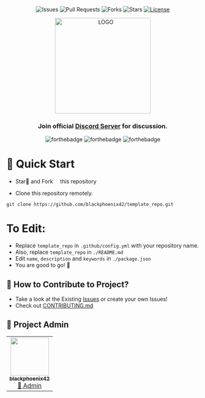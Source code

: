 <div align="center">

![Issues](https://img.shields.io/github/issues/blackphoenix42/template_repo)
![Pull Requests](https://img.shields.io/github/issues-pr/blackphoenix42/template_repo)
![Forks](https://img.shields.io/github/forks/blackphoenix42/template_repo)
![Stars](https://img.shields.io/github/stars/blackphoenix42/template_repo)
[![License](https://img.shields.io/github/license/blackphoenix42/template_repo)](https://github.com/blackphoenix42/template_repo/blob/master/LICENSE)

<img alt="LOGO" src="" width=250 height=250>

<h3>Join official <a href="https://discord.gg/mRUZEhD">Discord Server</a> for discussion.</h3>

![forthebadge](https://forthebadge.com/images/badges/contains-tasty-spaghetti-code.svg)
![forthebadge](https://forthebadge.com/images/badges/designed-in-ms-paint.svg)
![forthebadge](https://forthebadge.com/images/badges/it-works-why.svg)

</div>

# 🌱 Quick Start

- Star🌟 and Fork<img width="15px" src="https://img.icons8.com/doodle/48/000000/code-fork.png"/> this repository

- Clone this repository remotely.

```
git clone https://github.com/blackphoenix42/template_repo.git
```

# To Edit:

- Replace `template_repo` in `.github/config.yml` with your repository name.
- Also, replace `template_repo` in `./README.md`
- Edit `name`, `description` and `keywords` in `./package.json`
- You are good to go! 🥳

## 🚀 How to Contribute to Project?

- Take a look at the Existing [Issues](https://github.com/blackphoenix/template_repo/issues) or create your own Issues!
- Check out [CONTRIBUTING.md](./CONTRIBUTING.md)

## 👾 Project Admin

<table>
	<tr>
		<td align="center">
			<a href="https://github.com/blackphoenix42">
				<img src="https://avatars.githubusercontent.com/u/22915654?v=4" width="100px" alt="" />
				<br /> <sub><b>blackphoenix42</b></sub>
			</a>
			<br /> <a href="https://github.com/blackphoenix42"> 
		👑 Admin
	    </a>
		</td>
	</tr>
</table>

<!-- ## 🌟 Contributors

<table>
	<tr>
		<td>
			contrib.rocks
			</a>
		</td>
	</tr>
</table> -->
